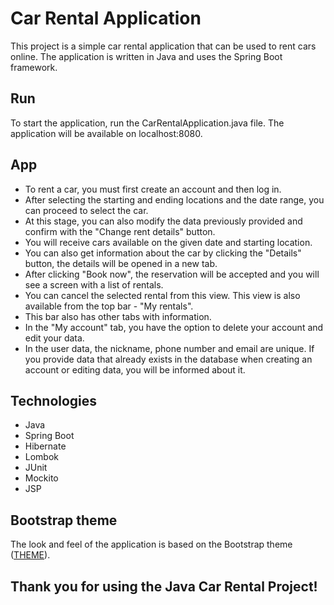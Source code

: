 # Car Rental Application

This project is a simple car rental application that can be used to rent cars online. The application is written in Java and uses the Spring Boot framework.

## Run

To start the application, run the CarRentalApplication.java file. The application will be available on localhost:8080.

## App

- To rent a car, you must first create an account and then log in.
- After selecting the starting and ending locations and the date range, you can proceed to select the car.
- At this stage, you can also modify the data previously provided and confirm with the "Change rent details" button.
- You will receive cars available on the given date and starting location.
- You can also get information about the car by clicking the "Details" button, the details will be opened in a new tab.
- After clicking "Book now", the reservation will be accepted and you will see a screen with a list of rentals.
- You can cancel the selected rental from this view. This view is also available from the top bar - "My rentals".
- This bar also has other tabs with information.
- In the "My account" tab, you have the option to delete your account and edit your data.
- In the user data, the nickname, phone number and email are unique. If you provide data that already exists in the database when creating an account or editing data, you will be informed about it.

## Technologies

- Java
- Spring Boot
- Hibernate
- Lombok
- JUnit
- Mockito
- JSP

## Bootstrap theme

The look and feel of the application is based on the Bootstrap theme ([THEME](https://themewagon.com/themes/free-bootstrap-4-html5-car-rental-website-template-carbook/)).

## Thank you for using the Java Car Rental Project!